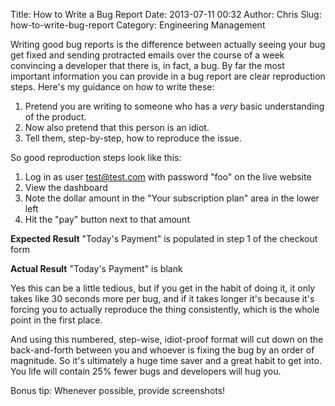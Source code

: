Title: How to Write a Bug Report
Date: 2013-07-11 00:32
Author: Chris
Slug: how-to-write-bug-report
Category: Engineering Management

Writing good bug reports is the difference between actually seeing your
bug get fixed and sending protracted emails over the course of a week
convincing a developer that there is, in fact, a bug. By far the most
important information you can provide in a bug report are clear
reproduction steps. Here's my guidance on how to write these:

1. Pretend you are writing to someone who has a *very* basic understanding of the product.
2. Now also pretend that this person is an idiot.
3. Tell them, step-by-step, how to reproduce the issue.

So good reproduction steps look like this:

1. Log in as user test@test.com with password "foo" on the live website
2. View the dashboard
3. Note the dollar amount in the "Your subscription plan" area in the
lower left
4. Hit the "pay" button next to that amount

**Expected Result**
"Today's Payment" is populated in step 1 of the checkout form

**Actual Result**
"Today's Payment" is blank

Yes this can be a little tedious, but if you get in the habit of doing
it, it only takes like 30 seconds more per bug, and if it takes longer
it's because it's forcing you to actually reproduce the thing
consistently, which is the whole point in the first place.

And using this numbered, step-wise, idiot-proof format will cut down on
the back-and-forth between you and whoever is fixing the bug by an order
of magnitude. So it's ultimately a huge time saver and a great habit to
get into. You life will contain 25% fewer bugs and developers will hug
you.

Bonus tip: Whenever possible, provide screenshots!
